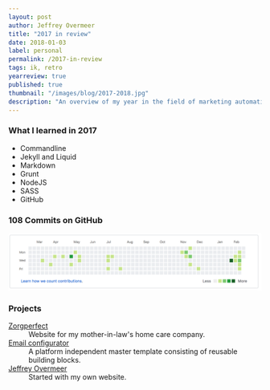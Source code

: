 ```yaml
---
layout: post
author: Jeffrey Overmeer
title: "2017 in review"
date: 2018-01-03
label: personal
permalink: /2017-in-review
tags: ik, retro
yearreview: true
published: true
thumbnail: "/images/blog/2017-2018.jpg"
description: "An overview of my year in the field of marketing automation, web, and e-mail development. A great year in which I learned a lot and in my opinion also achieved a lot."
---
```

### What I learned in 2017
- Commandline
- Jekyll and Liquid
- Markdown
- Grunt
- NodeJS
- SASS
- GitHub

### 108 Commits on GitHub
![alt text](/images/blog/commits_2017.png "Commits in 2017")

### Projects
<dl>
            
   <dt><a href="http://www.zorgperfect.nl" target="_BLANK"> Zorgperfect </a> </dt>
            
   <dd>Website for my mother-in-law's home care company.
            
   </dd>
         
   <dt><a href="http://www.dm-interface.nl" target="_BLANK"> Email configurator </a> </dt>
         
   <dd>A platform independent master template consisting of reusable building blocks.
         
   </dd>
      
   <dt><a href="https://www.jeffreyovermeer.com" target="_BLANK"> Jeffrey Overmeer </a> </dt>
      
   <dd>Started with my own website. </dd>
</dl>